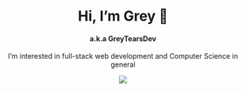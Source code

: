 <h1 align="center">Hi, I’m Grey 👋</h1>
<h4 align="center">a.k.a GreyTearsDev</h4>


<p align="center">I’m interested in full-stack web development and Computer Science in general</p>

<p align="center">
  <a href="https://skillicons.dev">
    <img src="https://skillicons.dev/icons?i=css,html,javascript,react,nodejs,express,prisma,postgres,mongodb,git,tailwind,styledcomponents,vite,vitest,webpack,jest&perline=8" />
  </a>
</p>




